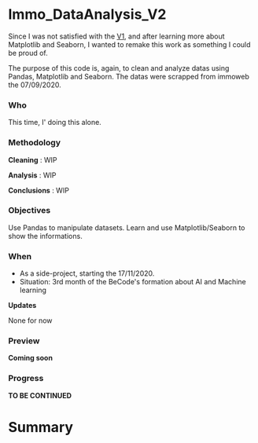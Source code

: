 # Immo_DataAnalysis_V2

Since I was not satisfied with the [V1](https://github.com/Demesmaeker/Immo_data_analysis), and after learning more about Matplotlib and Seaborn, I wanted to remake this work as something I could be proud of.

The purpose of this code is, again, to clean and analyze datas using Pandas, Matplotlib and Seaborn.
The datas were scrapped from immoweb the 07/09/2020.


### Who
This time, I' doing this alone.


### Methodology
**Cleaning** : WIP

**Analysis** : WIP

**Conclusions** : WIP


### Objectives
Use Pandas to manipulate datasets.
Learn and use Matplotlib/Seaborn to show the informations.


### When
- As a side-project, starting the 17/11/2020.
- Situation: 3rd month of the BeCode's formation about AI and Machine learning

**Updates**

None for now


### Preview
**Coming soon**


### Progress
**TO BE CONTINUED**



# Summary

